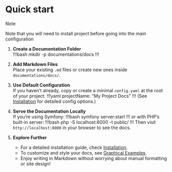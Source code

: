 # Quick start

> [!NOTE]
> Note that you will need to install project before going into the main configuration

1. **Create a Documentation Folder**  
   !!!bash
   mkdir -p documentations/docs
   !!!

2. **Add Markdown Files**  
   Place your existing `.md` files or create new ones inside `documentations/docs/`.

3. **Use Default Configuration**  
   If you haven’t already, copy or create a minimal `config.yaml` at the root of your project:
   !!!yaml
   projectName: "My Project Docs"
   !!!
   (See [Installation](installation.md) for detailed config options.)

4. **Serve the Documentation Locally**  
   If you’re using Symfony:
   !!!bash
   symfony server:start
   !!!
   or with PHP’s built-in server:
   !!!bash
   php -S localhost:8000 -t public/
   !!!
   Then visit `http://localhost:8000` in your browser to see the docs.

5. **Explore Further**
    - For a detailed installation guide, check [Installation](installation.md).
    - To customize and style your docs, see [Graphical Examples](markdown_examples.md).
    - Enjoy writing in Markdown without worrying about manual formatting or site design!
